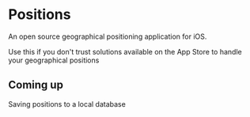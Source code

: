 # Positions

An open source geographical positioning application for iOS.

Use this if you don't trust solutions available on the App Store to handle your geographical positions

## Coming up

Saving positions to a local database
